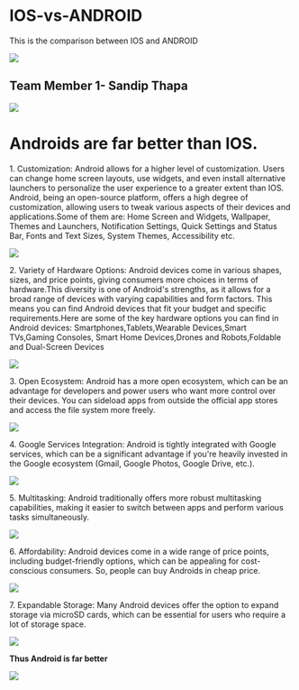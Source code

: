 # IOS-vs-ANDROID

This is the comparison between IOS and ANDROID

<img src="images/IOS vs android.png">

## Team Member 1- Sandip Thapa

<img src="images/Android slashes.jpeg">
<h1>Androids are far better than IOS.</h1>
<p>1. Customization: Android allows for a higher level of customization. Users can change home screen layouts, use widgets, and even install alternative launchers to personalize the user experience to a greater extent than IOS. Android, being an open-source platform, offers a high degree of customization, allowing users to tweak various aspects of their devices and applications.Some of them are: Home Screen and Widgets, Wallpaper, Themes and Launchers, Notification Settings, Quick Settings and Status Bar, Fonts and Text Sizes, System Themes, Accessibility etc.<p>
<img src="images/customization of android.avif">

<p>2. Variety of Hardware Options: Android devices come in various shapes, sizes, and price points, giving consumers more choices in terms of hardware.This diversity is one of Android's strengths, as it allows for a broad range of devices with varying capabilities and form factors. This means you can find Android devices that fit your budget and specific requirements.Here are some of the key hardware options you can find in Android devices: Smartphones,Tablets,Wearable Devices,Smart TVs,Gaming Consoles, Smart Home Devices,Drones and Robots,Foldable and Dual-Screen Devices </p>
<img src="images/Androids.jpeg">

<p>3. Open Ecosystem: Android has a more open ecosystem, which can be an advantage for developers and power users who want more control over their devices. You can sideload apps from outside the official app stores and access the file system more freely.</p>
<img src="images/open ecosystem.webp">

<p>4. Google Services Integration: Android is tightly integrated with Google services, which can be a significant advantage if you're heavily invested in the Google ecosystem (Gmail, Google Photos, Google Drive, etc.).</p>
   <img src="images/google service integration.svg">

<p>5. Multitasking: Android traditionally offers more robust multitasking capabilities, making it easier to switch between apps and perform various tasks simultaneously.</p>
 <img src="images/multitasking.jpeg">

<p>6. Affordability: Android devices come in a wide range of price points, including budget-friendly options, which can be appealing for cost-conscious consumers. So, people can buy Androids in cheap price.</p>
 <img src="images/Android-vs-iOS-Statistics.png">

<p>7. Expandable Storage: Many Android devices offer the option to expand storage via microSD cards, which can be essential for users who require a lot of storage space.</p>
 <img src="images/storage.jpeg">

**Thus Android is far better**

<img src="images/andriod eating apple.png">
